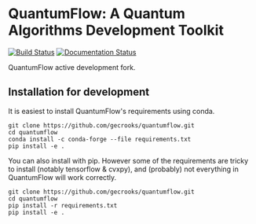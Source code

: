 
# QuantumFlow: A Quantum Algorithms Development Toolkit

[![Build Status](https://travis-ci.org/gecrooks/quantumflow-dev.svg?branch=master)](https://travis-ci.org/gecrooks/quantumflow-dev) [![Documentation Status](https://readthedocs.org/projects/quantumflow/badge/?version=latest)](https://quantumflow.readthedocs.io/en/latest/?badge=latest)


QuantumFlow active development fork.

## Installation for development

It is easiest to install QuantumFlow's requirements using conda.
```
git clone https://github.com/gecrooks/quantumflow.git
cd quantumflow
conda install -c conda-forge --file requirements.txt
pip install -e .
```

You can also install with pip. However some of the requirements are tricky to install (notably tensorflow & cvxpy), and (probably) not everything in QuantumFlow will work correctly.
```
git clone https://github.com/gecrooks/quantumflow.git
cd quantumflow
pip install -r requirements.txt
pip install -e .
```
